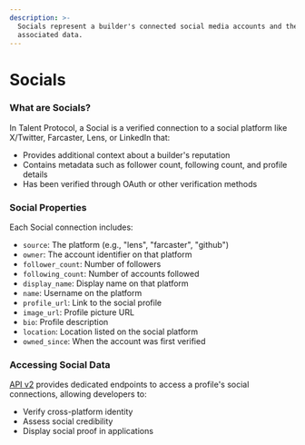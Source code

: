```yaml
---
description: >-
  Socials represent a builder's connected social media accounts and their
  associated data.
---
```


# Socials

### What are Socials?

In Talent Protocol, a Social is a verified connection to a social platform like X/Twitter, Farcaster, Lens, or LinkedIn that:

* Provides additional context about a builder's reputation
* Contains metadata such as follower count, following count, and profile details
* Has been verified through OAuth or other verification methods

### Social Properties

Each Social connection includes:

* `source`: The platform (e.g., "lens", "farcaster", "github")
* `owner`: The account identifier on that platform
* `follower_count`: Number of followers
* `following_count`: Number of accounts followed
* `display_name`: Display name on that platform
* `name`: Username on the platform
* `profile_url`: Link to the social profile
* `image_url`: Profile picture URL
* `bio`: Profile description
* `location`: Location listed on the social platform
* `owned_since`: When the account was first verified

### Accessing Social Data

[API v2](developers/talent-api/api-reference-v2/) provides dedicated endpoints to access a profile's social connections, allowing developers to:

* Verify cross-platform identity
* Assess social credibility
* Display social proof in applications
